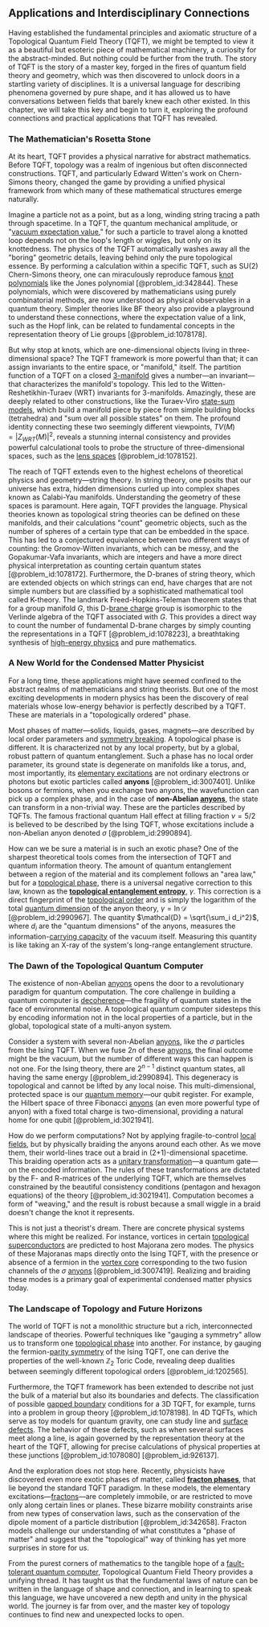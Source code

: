 ## Applications and Interdisciplinary Connections

Having established the fundamental principles and axiomatic structure of a Topological Quantum Field Theory (TQFT), we might be tempted to view it as a beautiful but esoteric piece of mathematical machinery, a curiosity for the abstract-minded. But nothing could be further from the truth. The story of TQFT is the story of a master key, forged in the fires of quantum field theory and geometry, which was then discovered to unlock doors in a startling variety of disciplines. It is a universal language for describing phenomena governed by pure shape, and it has allowed us to have conversations between fields that barely knew each other existed. In this chapter, we will take this key and begin to turn it, exploring the profound connections and practical applications that TQFT has revealed.

### The Mathematician's Rosetta Stone

At its heart, TQFT provides a physical narrative for abstract mathematics. Before TQFT, topology was a realm of ingenious but often disconnected constructions. TQFT, and particularly Edward Witten's work on Chern-Simons theory, changed the game by providing a unified physical framework from which many of these mathematical structures emerge naturally.

Imagine a particle not as a point, but as a long, winding string tracing a path through spacetime. In a TQFT, the quantum mechanical amplitude, or "[vacuum expectation value](@article_id:145846)," for such a particle to travel along a knotted loop depends not on the loop's length or wiggles, but only on its knottedness. The physics of the TQFT automatically washes away all the "boring" geometric details, leaving behind only the pure topological essence. By performing a calculation within a specific TQFT, such as SU(2) Chern-Simons theory, one can miraculously reproduce famous [knot polynomials](@article_id:139588) like the Jones polynomial [@problem_id:342844]. These polynomials, which were discovered by mathematicians using purely combinatorial methods, are now understood as physical observables in a quantum theory. Simpler theories like BF theory also provide a playground to understand these connections, where the expectation value of a link, such as the Hopf link, can be related to fundamental concepts in the representation theory of Lie groups [@problem_id:1078178].

But why stop at knots, which are one-dimensional objects living in three-dimensional space? The TQFT framework is more powerful than that; it can assign invariants to the entire space, or "manifold," itself. The partition function of a TQFT on a closed [3-manifold](@article_id:192990) gives a number—an invariant—that characterizes the manifold's topology. This led to the Witten-Reshetikhin-Turaev (WRT) invariants for 3-manifolds. Amazingly, these are deeply related to other constructions, like the Turaev-Viro [state-sum models](@article_id:194544), which build a manifold piece by piece from simple building blocks (tetrahedra) and "sum over all possible states" on them. The profound identity connecting these two seemingly different viewpoints, $TV(M) = |Z_{WRT}(M)|^2$, reveals a stunning internal consistency and provides powerful calculational tools to probe the structure of three-dimensional spaces, such as the [lens spaces](@article_id:274211) [@problem_id:1078152].

The reach of TQFT extends even to the highest echelons of theoretical physics and geometry—string theory. In string theory, one posits that our universe has extra, hidden dimensions curled up into complex shapes known as Calabi-Yau manifolds. Understanding the geometry of these spaces is paramount. Here again, TQFT provides the language. Physical theories known as topological string theories can be defined on these manifolds, and their calculations "count" geometric objects, such as the number of spheres of a certain type that can be embedded in the space. This has led to a conjectured equivalence between two different ways of counting: the Gromov-Witten invariants, which can be messy, and the Gopakumar-Vafa invariants, which are integers and have a more direct physical interpretation as counting certain quantum states [@problem_id:1078172]. Furthermore, the D-branes of string theory, which are extended objects on which strings can end, have charges that are not simple numbers but are classified by a sophisticated mathematical tool called K-theory. The landmark Freed-Hopkins-Teleman theorem states that for a group manifold $G$, this D-[brane charge](@article_id:160718) group is isomorphic to the Verlinde algebra of the TQFT associated with $G$. This provides a direct way to count the number of fundamental D-brane charges by simply counting the representations in a TQFT [@problem_id:1078223], a breathtaking synthesis of [high-energy physics](@article_id:180766) and pure mathematics.

### A New World for the Condensed Matter Physicist

For a long time, these applications might have seemed confined to the abstract realms of mathematicians and string theorists. But one of the most exciting developments in modern physics has been the discovery of real materials whose low-energy behavior is perfectly described by a TQFT. These are materials in a "topologically ordered" phase.

Most phases of matter—solids, liquids, gases, magnets—are described by local order parameters and [symmetry breaking](@article_id:142568). A topological phase is different. It is characterized not by any local property, but by a global, robust pattern of quantum entanglement. Such a phase has no local order parameter, its ground state is degenerate on manifolds like a torus, and, most importantly, its [elementary excitations](@article_id:140365) are not ordinary electrons or photons but exotic particles called **anyons** [@problem_id:3007401]. Unlike bosons or fermions, when you exchange two anyons, the wavefunction can pick up a complex phase, and in the case of **non-Abelian [anyons](@article_id:143259)**, the state can transform in a non-trivial way. These are the particles described by TQFTs. The famous fractional quantum Hall effect at filling fraction $\nu=5/2$ is believed to be described by the Ising TQFT, whose excitations include a non-Abelian anyon denoted $\sigma$ [@problem_id:2990894].

How can we be sure a material is in such an exotic phase? One of the sharpest theoretical tools comes from the intersection of TQFT and quantum information theory. The amount of quantum entanglement between a region of the material and its complement follows an "area law," but for a [topological phase](@article_id:145954), there is a universal negative correction to this law, known as the **[topological entanglement entropy](@article_id:144570)**, $\gamma$. This correction is a direct fingerprint of the [topological order](@article_id:146851) and is simply the logarithm of the total [quantum dimension](@article_id:146442) of the anyon theory, $\gamma = \ln \mathcal{D}$ [@problem_id:2990967]. The quantity $\mathcal{D} = \sqrt{\sum_i d_i^2}$, where $d_i$ are the "quantum dimensions" of the anyons, measures the information-[carrying capacity](@article_id:137524) of the vacuum itself. Measuring this quantity is like taking an X-ray of the system's long-range entanglement structure.

### The Dawn of the Topological Quantum Computer

The existence of non-Abelian [anyons](@article_id:143259) opens the door to a revolutionary paradigm for quantum computation. The core challenge in building a quantum computer is [decoherence](@article_id:144663)—the fragility of quantum states in the face of environmental noise. A topological quantum computer sidesteps this by encoding information not in the local properties of a particle, but in the global, topological state of a multi-anyon system.

Consider a system with several non-Abelian [anyons](@article_id:143259), like the $\sigma$ particles from the Ising TQFT. When we fuse $2n$ of these [anyons](@article_id:143259), the final outcome might be the vacuum, but the number of different ways this can happen is not one. For the Ising theory, there are $2^{n-1}$ distinct quantum states, all having the same energy [@problem_id:2990894]. This degeneracy is topological and cannot be lifted by any local noise. This multi-dimensional, protected space is our [quantum memory](@article_id:144148)—our qubit register. For example, the Hilbert space of three Fibonacci [anyons](@article_id:143259) (an even more powerful type of anyon) with a fixed total charge is two-dimensional, providing a natural home for one qubit [@problem_id:3021941].

How do we perform computations? Not by applying fragile-to-control [local fields](@article_id:195223), but by physically braiding the anyons around each other. As we move them, their world-lines trace out a braid in (2+1)-dimensional spacetime. This braiding operation acts as a [unitary transformation](@article_id:152105)—a quantum gate—on the encoded information. The rules of these transformations are dictated by the F- and R-matrices of the underlying TQFT, which are themselves constrained by the beautiful consistency conditions (pentagon and hexagon equations) of the theory [@problem_id:3021941]. Computation becomes a form of "weaving," and the result is robust because a small wiggle in a braid doesn't change the knot it represents.

This is not just a theorist's dream. There are concrete physical systems where this might be realized. For instance, vortices in certain [topological superconductors](@article_id:146291) are predicted to host Majorana zero modes. The physics of these Majoranas maps directly onto the Ising TQFT, with the presence or absence of a fermion in the [vortex core](@article_id:159364) corresponding to the two fusion channels of the $\sigma$ [anyons](@article_id:143259) [@problem_id:3007419]. Realizing and braiding these modes is a primary goal of experimental condensed matter physics today.

### The Landscape of Topology and Future Horizons

The world of TQFT is not a monolithic structure but a rich, interconnected landscape of theories. Powerful techniques like "gauging a symmetry" allow us to transform one [topological phase](@article_id:145954) into another. For instance, by gauging the fermion-[parity symmetry](@article_id:152796) of the Ising TQFT, one can derive the properties of the well-known $\mathbb{Z}_2$ Toric Code, revealing deep dualities between seemingly different topological orders [@problem_id:1202565].

Furthermore, the TQFT framework has been extended to describe not just the bulk of a material but also its boundaries and defects. The classification of possible [gapped boundary](@article_id:146092) conditions for a 3D TQFT, for example, turns into a problem in group theory [@problem_id:1078198]. In 4D TQFTs, which serve as toy models for quantum gravity, one can study line and [surface defects](@article_id:203065). The behavior of these defects, such as when several surfaces meet along a line, is again governed by the representation theory at the heart of the TQFT, allowing for precise calculations of physical properties at these junctions [@problem_id:1078080] [@problem_id:926137].

And the exploration does not stop here. Recently, physicists have discovered even more exotic phases of matter, called **[fracton phases](@article_id:138331)**, that lie beyond the standard TQFT paradigm. In these models, the elementary excitations—[fractons](@article_id:142713)—are completely immobile, or are restricted to move only along certain lines or planes. These bizarre mobility constraints arise from new types of conservation laws, such as the conservation of the dipole moment of a particle distribution [@problem_id:342658]. Fracton models challenge our understanding of what constitutes a "phase of matter" and suggest that the "topological" way of thinking has yet more surprises in store for us.

From the purest corners of mathematics to the tangible hope of a [fault-tolerant quantum computer](@article_id:140750), Topological Quantum Field Theory provides a unifying thread. It has taught us that the fundamental laws of nature can be written in the language of shape and connection, and in learning to speak this language, we have uncovered a new depth and unity in the physical world. The journey is far from over, and the master key of topology continues to find new and unexpected locks to open.